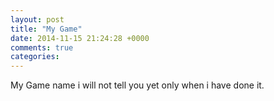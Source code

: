 ```yaml
---
layout: post
title: "My Game"
date: 2014-11-15 21:24:28 +0000
comments: true
categories: 
---
```

My Game name i will not tell you yet only when i have done it.